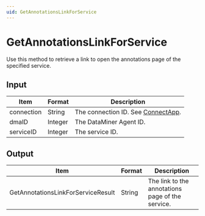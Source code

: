 ```yaml
---
uid: GetAnnotationsLinkForService
---
```


# GetAnnotationsLinkForService

Use this method to retrieve a link to open the annotations page of the specified service.

## Input

| Item       | Format  | Description                                          |
|------------|---------|------------------------------------------------------|
| connection | String  | The connection ID. See [ConnectApp](xref:ConnectApp). |
| dmaID      | Integer | The DataMiner Agent ID.                              |
| serviceID  | Integer | The service ID.                                      |

## Output

| Item                               | Format | Description                                      |
|------------------------------------|--------|--------------------------------------------------|
| GetAnnotationsLinkForServiceResult | String | The link to the annotations page of the service. |
